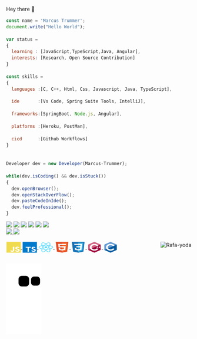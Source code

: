 Hey there 👋

```js
const name = 'Marcus Trummer';
document.write("Hello World");

var status = 
{ 
  learning : [JavaScript,TypeScript,Java, Angular],
  interests: [Research, Open Source Contribution]
}

const skills = 
{
  languages :[C, C++, Html, Css, Javascript, Java, TypeScript],
  
  ide       :[Vs Code, Spring Suite Tools, IntelliJ],
  
  frameworks:[SpringBoot, Node.js, Angular],
  
  platforms :[Heroku, PostMan],
  
  cicd      :[Github Workflows]
}


Developer dev = new Developer(Marcus-Trummer);

while(dev.isCoding() && dev.isStuck())  
{
  dev.openBrowser();
  dev.openStackOverFlow();
  dev.pasteCodeInIde();
  dev.feelProfessional();
}
```
 <div>
  <a href="https://instagram.com/marcustrummer" target="_blank"><img src="https://img.shields.io/badge/-Instagram-%23E4405F?style=for-the-badge&logo=instagram&logoColor=white" target="_blank"></a>
 <a href="https://discord.gg/HJKfdDM8tF" target="_blank"><img src="https://img.shields.io/badge/Discord-7289DA?style=for-the-badge&logo=discord&logoColor=white" target="_blank"></a> 
  <a href = "mailto:marcusstrummmer1@hotmail.com" target="_blank"><img src="https://img.shields.io/badge/Microsoft_Outlook-0078D4?style=for-the-badge&logo=microsoft-outlook&logoColor=white" target="_blank"></a>
  <a href="https://www.linkedin.com/in/marcus-trummer-880196145/" target="_blank"><img src="https://img.shields.io/badge/-LinkedIn-%230077B5?style=for-the-badge&logo=linkedin&logoColor=white" target="_blank"></a> 
   <a href = "mailto:marcusstrummer1@gmail.com"><img src="https://img.shields.io/badge/-Gmail-%23333?style=for-the-badge&logo=gmail&logoColor=white" target="_blank"></a>
  <a href = "https://twitter.com/trumminho"><img src="https://img.shields.io/badge/Twitter-1DA1F2?style=for-the-badge&logo=twitter&logoColor=white" target="_blank"></a>
 </div>
 
 <div>
  <a href="https://github.com/marcustrummer" target="_blank">
  <img height="170em" src="https://github-readme-stats.vercel.app/api?username=marcustrummer&show_icons=true&theme=blue-green&include_all_commits=true&count_private=true"/>
  <img height="170em" src="https://github-readme-stats.vercel.app/api/top-langs/?username=marcustrummer&layout=compact&langs_count=7&theme=blue-green"/>
   </div>
  
  <div style="display: inline_block"><br>
  <img align="center" alt="Marcus-Js" height="30" width="40" src="https://raw.githubusercontent.com/devicons/devicon/master/icons/javascript/javascript-plain.svg">
  <img align="center" alt="MArcus-Ts" height="30" width="40" src="https://raw.githubusercontent.com/devicons/devicon/master/icons/typescript/typescript-plain.svg">
  <img align="center" alt="Marcus-React" height="30" width="40" src="https://raw.githubusercontent.com/devicons/devicon/master/icons/react/react-original.svg">
  <img align="center" alt="Marcus-HTML" height="30" width="40" src="https://raw.githubusercontent.com/devicons/devicon/master/icons/html5/html5-original.svg">
  <img align="center" alt="Marcus-CSS" height="30" width="40" src="https://raw.githubusercontent.com/devicons/devicon/master/icons/css3/css3-original.svg">
  <img align="center" alt="Marcus-Cplusplus" height="30" width="40" src="https://raw.githubusercontent.com/devicons/devicon/master/icons/cplusplus/cplusplus-original.svg">
    <img align="center" alt="Marcus-C" height="30" width="40" src="https://raw.githubusercontent.com/devicons/devicon/master/icons/c/c-original.svg">
   <img align="right" alt="Rafa-yoda" src="https://media.giphy.com/media/lRjieIGumUci8VWksA/giphy.gif">
</div>

  ##
  
  

 
 
 
  ![Snake animation](https://github.com/marcustrummer/marcustrummer/blob/output/github-contribution-grid-snake.svg)
   
